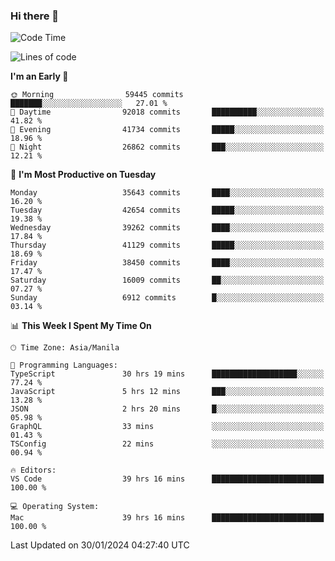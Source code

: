 ### Hi there 👋

<!--START_SECTION:waka-->
![Code Time](http://img.shields.io/badge/Code%20Time-4%2C816%20hrs%2021%20mins-blue)

![Lines of code](https://img.shields.io/badge/From%20Hello%20World%20I%27ve%20Written-104.7%20million%20lines%20of%20code-blue)

**I'm an Early 🐤** 

```text
🌞 Morning                59445 commits       ███████░░░░░░░░░░░░░░░░░░   27.01 % 
🌆 Daytime                92018 commits       ██████████░░░░░░░░░░░░░░░   41.82 % 
🌃 Evening                41734 commits       █████░░░░░░░░░░░░░░░░░░░░   18.96 % 
🌙 Night                  26862 commits       ███░░░░░░░░░░░░░░░░░░░░░░   12.21 % 
```
📅 **I'm Most Productive on Tuesday** 

```text
Monday                   35643 commits       ████░░░░░░░░░░░░░░░░░░░░░   16.20 % 
Tuesday                  42654 commits       █████░░░░░░░░░░░░░░░░░░░░   19.38 % 
Wednesday                39262 commits       ████░░░░░░░░░░░░░░░░░░░░░   17.84 % 
Thursday                 41129 commits       █████░░░░░░░░░░░░░░░░░░░░   18.69 % 
Friday                   38450 commits       ████░░░░░░░░░░░░░░░░░░░░░   17.47 % 
Saturday                 16009 commits       ██░░░░░░░░░░░░░░░░░░░░░░░   07.27 % 
Sunday                   6912 commits        █░░░░░░░░░░░░░░░░░░░░░░░░   03.14 % 
```


📊 **This Week I Spent My Time On** 

```text
🕑︎ Time Zone: Asia/Manila

💬 Programming Languages: 
TypeScript               30 hrs 19 mins      ███████████████████░░░░░░   77.24 % 
JavaScript               5 hrs 12 mins       ███░░░░░░░░░░░░░░░░░░░░░░   13.28 % 
JSON                     2 hrs 20 mins       █░░░░░░░░░░░░░░░░░░░░░░░░   05.98 % 
GraphQL                  33 mins             ░░░░░░░░░░░░░░░░░░░░░░░░░   01.43 % 
TSConfig                 22 mins             ░░░░░░░░░░░░░░░░░░░░░░░░░   00.94 % 

🔥 Editors: 
VS Code                  39 hrs 16 mins      █████████████████████████   100.00 % 

💻 Operating System: 
Mac                      39 hrs 16 mins      █████████████████████████   100.00 % 
```


 Last Updated on 30/01/2024 04:27:40 UTC
<!--END_SECTION:waka-->


<!--
**rad182/rad182** is a ✨ _special_ ✨ repository because its `README.md` (this file) appears on your GitHub profile.

Here are some ideas to get you started:

- 🔭 I’m currently working on ...
- 🌱 I’m currently learning ...
- 👯 I’m looking to collaborate on ...
- 🤔 I’m looking for help with ...
- 💬 Ask me about ...
- 📫 How to reach me: ...
- 😄 Pronouns: ...
- ⚡ Fun fact: ...
-->
